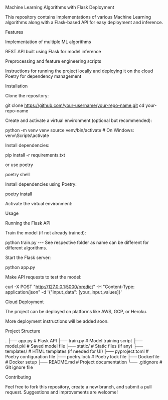 Machine Learning Algorithms with Flask Deployment

This repository contains implementations of various Machine Learning algorithms along with a Flask-based API for easy deployment and inference.

Features

Implementation of multiple ML algorithms

REST API built using Flask for model inference

Preprocessing and feature engineering scripts

Instructions for running the project locally and deploying it on the cloud
Poetry for dependency management

Installation

Clone the repository:

git clone https://github.com/your-username/your-repo-name.git
cd your-repo-name

Create and activate a virtual environment (optional but recommended):

python -m venv venv
source venv/bin/activate  # On Windows: venv\Scripts\activate

Install dependencies:

pip install -r requirements.txt

or use poetry 

poetry shell

Install dependencies using Poetry:

poetry install

Activate the virtual environment:

Usage

Running the Flask API

Train the model (if not already trained):

python train.py --- See respective folder as name can be different for different algorithms.

Start the Flask server:

python app.py

Make API requests to test the model:

curl -X POST "http://127.0.0.1:5000/predict" -H "Content-Type: application/json" -d '{"input_data": [your_input_values]}'


Cloud Deployment

The project can be deployed on platforms like AWS, GCP, or Heroku.

More deployment instructions will be added soon.

Project Structure

.
├── app.py              # Flask API
├── train.py            # Model training script
├── model.pkl           # Saved model file
├── static/             # Static files (if any)
├── templates/          # HTML templates (if needed for UI)
├── pyproject.toml      # Poetry configuration file
├── poetry.lock         # Poetry lock file
├── Dockerfile          # Docker setup
├── README.md           # Project documentation
└── .gitignore          # Git ignore file

Contributing

Feel free to fork this repository, create a new branch, and submit a pull request. Suggestions and improvements are welcome!

